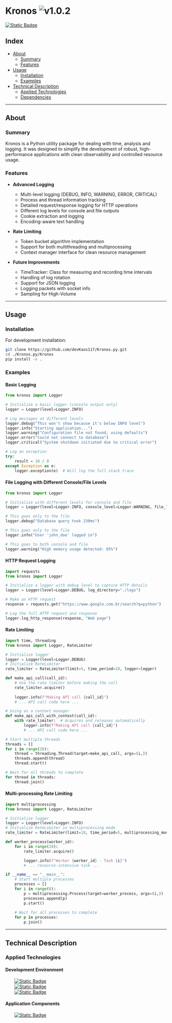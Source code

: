 # Kronos ![v1.0.2](https://img.shields.io/badge/version-1.0.2-informational)
<a href="https://github.com/devKaos117/Kronos.py/blob/main/LICENSE" target="_blank">![Static Badge](https://img.shields.io/badge/License-%23FFFFFF?style=flat&label=MIT&labelColor=%23000000&color=%23333333&link=https%3A%2F%2Fgithub%2Ecom%2FdevKaos117%2FKronos%2Epy%2Fblob%2Fmain%2FLICENSE)</a>
## Index

-   [About](#about)
    -   [Summary](#about-summary)
    -   [Features](#about-features)
- [Usage](#usage)
    -   [Installation](#usage-installation)
    -   [Examples](#usage-examples)
-   [Technical Description](#technical-description)
    -   [Applied Technologies](#technical-description-techs)
    -   [Dependencies](#technical-description-dependencies)

---

## About <a name = "about"></a>

### Summary <a name = "about-summary"></a>
Kronos is a Python utility package for dealing with time, analysis and logging. It was designed to simplify the development of robust, high-performance applications with clean observability and controlled resource usage.

### Features <a name = "about-features"></a>

- **Advanced Logging**
    - Multi-level logging (DEBUG, INFO, WARNING, ERROR, CRITICAL)
    - Process and thread information tracking
    - Detailed request/response logging for HTTP operations
    - Different log levels for console and file outputs
    - Cookie extraction and logging
    - Encoding-aware text handling

- **Rate Limiting**
    - Token bucket algorithm implementation
    - Support for both multithreading and multiprocessing
    - Context manager interface for clean resource management

- **Future Improvements**
    - TimeTracker: Class for measuring and recording time intervals
    - Handling of log rotation
    - Support for JSON logging
    - Logging packets with socket info
    - Sampling for High-Volume

---

## Usage <a name = "usage"></a>

### Installation <a name = "usage-installation"></a>

For development installation:

```bash
git clone https://github.com/devKaos117/Kronos.py.git
cd ./Kronos.py/Kronos
pip install -e .
```

### Examples <a name = "usage-examples"></a>

#### Basic Logging

```python
from kronos import Logger

# Initialize a basic logger (console output only)
logger = Logger(level=Logger.INFO)

# Log messages at different levels
logger.debug("This won't show because it's below INFO level")
logger.info("Starting application...")
logger.warning("Configuration file not found, using defaults")
logger.error("Could not connect to database")
logger.critical("System shutdown initiated due to critical error")

# Log an exception
try:
    result = 10 / 0
except Exception as e:
    logger.exception(e)  # Will log the full stack trace
```

#### File Logging with Different Console/File Levels

```python
from kronos import Logger

# Initialize with different levels for console and file
logger = Logger(level=Logger.INFO, console_level=Logger.WARNING, file_level=Logger.DEBUG, log_directory="./logs")

# This goes only to the file
logger.debug("Database query took 230ms")

# This goes only to the file
logger.info("User 'john_doe' logged in")

# This goes to both console and file
logger.warning("High memory usage detected: 85%")
```

#### HTTP Request Logging

```python
import requests
from kronos import Logger

# Initialize a logger with debug level to capture HTTP details
logger = Logger(level=Logger.DEBUG, log_directory="./logs")

# Make an HTTP request
response = requests.get("https://www.google.com.br/search?q=python")

# Log the full HTTP request and response
logger.log_http_response(response, "Web page")
```

#### Rate Limiting

```python
import time, threading
from kronos import Logger, RateLimiter

# Initialize logger
logger = Logger(level=Logger.DEBUG)
# Initialize RateLimiter
rate_limiter = RateLimiter(limit=5, time_period=10, logger=logger)

def make_api_call(call_id):
    # Use the rate limiter before making the call
    rate_limiter.acquire()
    
    logger.info(f"Making API call {call_id}")
    # ... API call code here ...

# Using as a context manager
def make_api_call_with_context(call_id):
    with rate_limiter:  # Acquires and releases automatically
        logger.info(f"Making API call {call_id}")
        # ... API call code here ...

# Start multiple threads
threads = []
for i in range(20):
    thread = threading.Thread(target=make_api_call, args=(i,))
    threads.append(thread)
    thread.start()

# Wait for all threads to complete
for thread in threads:
    thread.join()
```

#### Multi-processing Rate Limiting

```python
import multiprocessing
from kronos import Logger, RateLimiter

# Initialize logger
logger = Logger(level=Logger.INFO)
# Initialize RateLimiter in multiprocessing mode
rate_limiter = RateLimiter(limit=10, time_period=5, multiprocessing_mode=True, logger=logger)

def worker_process(worker_id):
    for i in range(20):
        rate_limiter.acquire()

        logger.info(f"Worker {worker_id} - Task {i}")
        # ... resource-intensive task ...

if __name__ == "__main__":
    # Start multiple processes
    processes = []
    for i in range(8):
        p = multiprocessing.Process(target=worker_process, args=(i,))
        processes.append(p)
        p.start()
    
    # Wait for all processes to complete
    for p in processes:
        p.join()
```

---

## Technical Description <a name = "technical-description"></a>

### Applied Technologies <a name = "technical-description-techs"></a>

#### Development Environment
&emsp;&emsp;<a href="https://archlinux.org/">![Static Badge](https://img.shields.io/badge/v2025-%23FFFFFF?style=flat&logo=archlinux&logoColor=%1793D1&logoSize=auto&label=Arch&labelColor=%23000000&color=%23333333&link=https%3A%2F%2Fwww.archlinux.org)</a>
<br>
&emsp;&emsp;<a href="https://www.zsh.org" target="_blank">![Static Badge](https://img.shields.io/badge/v5.9-%23FFFFFF?style=flat&logo=zsh&logoColor=%23F15A24&logoSize=auto&label=zsh&labelColor=%23000000&color=%23333333&link=https%3A%2F%2Fwww.zsh.org)</a>
<br>
&emsp;&emsp;<a href="https://code.visualstudio.com" target="_blank">![Static Badge](https://img.shields.io/badge/v1.99.3-%23FFFFFF?style=flat&logo=codecrafters&logoColor=%230065A9&logoSize=auto&label=VS%20Code&labelColor=%23000000&color=%23333333&link=https%3A%2F%2Fcode.visualstudio.com)</a>


#### Application Components
&emsp;&emsp;<a href="https://www.python.org/" target="_blank">![Static Badge](https://img.shields.io/badge/v3.13.2-%23FFFFFF?style=flat&logo=python&logoColor=%233776AB&logoSize=auto&label=Python&labelColor=%23000000&color=%23333333&link=https%3A%2F%2Fwww%2Epython%2Eorg%2F)</a>